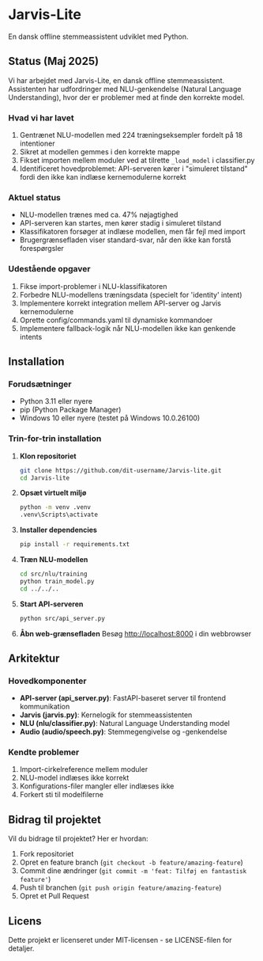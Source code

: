 # Jarvis-Lite

En dansk offline stemmeassistent udviklet med Python.

## Status (Maj 2025)

Vi har arbejdet med Jarvis-Lite, en dansk offline stemmeassistent. Assistenten har udfordringer med NLU-genkendelse (Natural Language Understanding), hvor der er problemer med at finde den korrekte model.

### Hvad vi har lavet

1. Gentrænet NLU-modellen med 224 træningseksempler fordelt på 18 intentioner
2. Sikret at modellen gemmes i den korrekte mappe
3. Fikset importen mellem moduler ved at tilrette `_load_model` i classifier.py
4. Identificeret hovedproblemet: API-serveren kører i "simuleret tilstand" fordi den ikke kan indlæse kernemodulerne korrekt

### Aktuel status

- NLU-modellen trænes med ca. 47% nøjagtighed
- API-serveren kan startes, men kører stadig i simuleret tilstand
- Klassifikatoren forsøger at indlæse modellen, men får fejl med import
- Brugergrænsefladen viser standard-svar, når den ikke kan forstå forespørgsler

### Udestående opgaver

1. Fikse import-problemer i NLU-klassifikatoren
2. Forbedre NLU-modellens træningsdata (specielt for 'identity' intent)
3. Implementere korrekt integration mellem API-server og Jarvis kernemodulerne
4. Oprette config/commands.yaml til dynamiske kommandoer
5. Implementere fallback-logik når NLU-modellen ikke kan genkende intents

## Installation

### Forudsætninger

- Python 3.11 eller nyere
- pip (Python Package Manager)
- Windows 10 eller nyere (testet på Windows 10.0.26100)

### Trin-for-trin installation

1. **Klon repositoriet**
   ```bash
   git clone https://github.com/dit-username/Jarvis-lite.git
   cd Jarvis-lite
   ```

2. **Opsæt virtuelt miljø**
   ```bash
   python -m venv .venv
   .venv\Scripts\activate
   ```

3. **Installer dependencies**
   ```bash
   pip install -r requirements.txt
   ```

4. **Træn NLU-modellen**
   ```bash
   cd src/nlu/training
   python train_model.py
   cd ../../..
   ```

5. **Start API-serveren**
   ```bash
   python src/api_server.py
   ```

6. **Åbn web-grænsefladen**
   Besøg [http://localhost:8000](http://localhost:8000) i din webbrowser

## Arkitektur

### Hovedkomponenter
- **API-server (api_server.py)**: FastAPI-baseret server til frontend kommunikation
- **Jarvis (jarvis.py)**: Kernelogik for stemmeassistenten
- **NLU (nlu/classifier.py)**: Natural Language Understanding model
- **Audio (audio/speech.py)**: Stemmegengivelse og -genkendelse

### Kendte problemer
1. Import-cirkelreference mellem moduler
2. NLU-model indlæses ikke korrekt
3. Konfigurations-filer mangler eller indlæses ikke
4. Forkert sti til modelfilerne

## Bidrag til projektet

Vil du bidrage til projektet? Her er hvordan:

1. Fork repositoriet
2. Opret en feature branch (`git checkout -b feature/amazing-feature`)
3. Commit dine ændringer (`git commit -m 'feat: Tilføj en fantastisk feature'`)
4. Push til branchen (`git push origin feature/amazing-feature`)
5. Opret et Pull Request

## Licens

Dette projekt er licenseret under MIT-licensen - se LICENSE-filen for detaljer.
